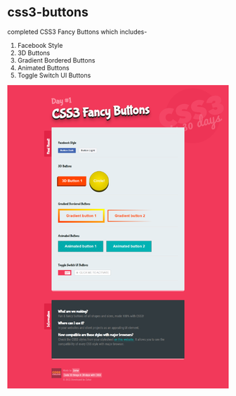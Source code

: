 # css3-buttons

completed CSS3 Fancy Buttons which includes-
1) Facebook Style
2) 3D Buttons
3) Gradient Bordered Buttons
4) Animated Buttons
5) Toggle Switch UI Buttons

<img src="css3-buttons.png" >
